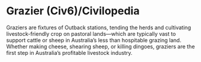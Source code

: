 # Grazier (Civ6)/Civilopedia

Graziers are fixtures of Outback stations, tending the herds and cultivating livestock-friendly crop on pastoral lands—which are typically vast to support cattle or sheep in Australia’s less than hospitable grazing land. Whether making cheese, shearing sheep, or killing dingoes, graziers are the first step in Australia’s profitable livestock industry.